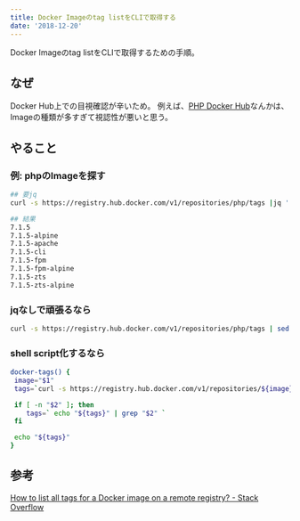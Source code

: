 ```yaml
---
title: Docker Imageのtag listをCLIで取得する
date: '2018-12-20'
---
```


Docker Imageのtag listをCLIで取得するための手順。

## なぜ
Docker Hub上での目視確認が辛いため。
例えば、[PHP Docker Hub](https://hub.docker.com/_/php/)なんかは、Imageの種類が多すぎて視認性が悪いと思う。

## やること

### 例: phpのImageを探す

```bash
## 要jq
curl -s https://registry.hub.docker.com/v1/repositories/php/tags |jq '.[].name' |grep 7.1.5

## 結果
7.1.5
7.1.5-alpine
7.1.5-apache
7.1.5-cli
7.1.5-fpm
7.1.5-fpm-alpine
7.1.5-zts
7.1.5-zts-alpine
```

### jqなしで頑張るなら

```bash
curl -s https://registry.hub.docker.com/v1/repositories/php/tags | sed -e 's/[][]//g' -e 's/"//g' -e 's/ //g' | tr '}' '\n'  | awk -F: '{print $3}' |grep 7.1.5
```

### shell script化するなら

```bash
docker-tags() {
 image="$1"
 tags=`curl -s https://registry.hub.docker.com/v1/repositories/${image}/tags |jq '.[].name'`

 if [ -n "$2" ]; then
    tags=` echo "${tags}" | grep "$2" `
 fi

 echo "${tags}"
}
```

## 参考
[How to list all tags for a Docker image on a remote registry? - Stack Overflow](https://stackoverflow.com/questions/28320134/how-to-list-all-tags-for-a-docker-image-on-a-remote-registry/39454426)
